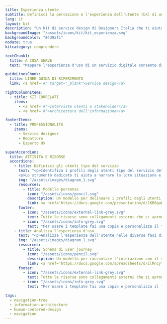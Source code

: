 ```yaml
---
title: Esperienza utente
subtitle: Definisci la percezione e l'esperienza dell'utente (UX) di un servizio digitale
lang: it
layout: kit
description: "Un kit di service design di Designers Italia che ti aiuta a definire l'esperienza d'uso di un servizio digitale"
backgroundImage: "/assets/icons/kit/kit_esperienza.svg"
backgroundColor: "#439af1"
nodate: true
kitcategory: comprendere

textChunk1:
  title: A COSA SERVE
  text: "Mappare l'esperienza d'uso di un servizio digitale consente di vederlo attraverso gli occhi dell'utente: in questo modo è possibile riprogettare l'esperienza di fruizione in maniera più adeguata alle sue necessità. Allo stesso tempo, comprendere lo stato attuale di un servizio digitale è il punto di partenza fondamentale per poterlo migliorare. Il kit dedicato all'esperienza utente o user experience (UX) contiene gli strumenti necessari per aiutarti a mappare la UX di un servizio esistente (as is), ma puoi utilizzarlo anche per progettare la sua evoluzione (to be), mettendoti nei panni dell'utente attraverso strumenti quali i personas e gli user journey."

guideLinesChunk:
  title: LINEE GUIDA DI RIFERIMENTO
  link: <a href='#' target="_blank">Service design</a>

rightColumnItems:
  - title: KIT CORRELATI
    items:
      - <a href='#'>Interviste utenti e stakeholder</a>
      - <a href='#'>Architettura dell'informazione</a>

footerItems:
  - title: PROFESSIONALITÀ
    items:
      - Service designer
      - Redattore
      - Esperto UX

superAccordion:
  title: ATTIVITÀ E RISORSE
  accordions:
    - title: Definisci gli utenti tipo del servizio
      text: "<p>Identifica i profili degli utenti tipo del servizio dettagliando le loro caratteristiche rispetto all'uso del servizio e dei canali digitali, facendo emergere le loro esigenze e difficoltà rispetto all'esperienza attuale. </p>
      <p>Lo strumento dedicato ti aiuta a narrare la loro situazione e il motivo che li spinge ad approcciarsi al servizio, descrivendoli in termini di comportamenti e preferenze rispetto alla fruizione del servizio e dei suoi touchpoint digitali.</p>"
      img: "/assets/images/diagram_1.svg"
      resources:
        - title: Modello personas
          icon: "/assets/icons/pencil.svg"
          description: Un modello per delineare i profili degli utenti tipo
          link: <a href='https://docs.google.com/presentation/d/1KB6qaOKfxM0eYS-yYGIKapPshlwI4wKcsr6vprTJ3i4/edit?usp=sharing' target="_blank">Vai alla risorsa</a>
      footer:
        - icon: "/assets/icons/external-link-grey.svg"
          text: Tutte le risorse sono collegamenti esterni che si aprono in una nuova finestra.
        - icon: "/assets/icons/info-grey.svg"
          text: "Per usare i template fai una copia e personalizza il file: trovi le istruzioni nella prima pagina della risorsa."
    - title: Analizza l'esperienza d'uso
      text: "<p>Analizza l'esperienza dell'utente nelle diverse fasi di fruizione del servizio e le modalità d’interazione. Dettaglia le attività che l'utente svolge, gli attori coinvolti, i canali e touchpoint attraverso cui interagisce con il servizio digitale.</p>"
      img: "/assets/images/diagram_1.svg"
      resources:
        - title: Schema di user journey
          icon: "/assets/icons/pencil.svg"
          description: Un modello per raccontare l'interazione con il servizio digitale
          link: <a href='https://docs.google.com/spreadsheets/d/1lMncyfqxV-sIdfGcEyyFk16lIRCbNKD0tlcLVA2rl-M/edit?usp=sharing' target="_blank">Vai alla risorsa</a>
      footer:
        - icon: "/assets/icons/external-link-grey.svg"
          text: Tutte le risorse sono collegamenti esterni che si aprono in una nuova finestra.
        - icon: "/assets/icons/info-grey.svg"
          text: "Per usare i template fai una copia e personalizza il file: trovi le istruzioni nella prima pagina della risorsa."

tags:
  - navigation-tree
  - information-architecture
  - human-centered-design
  - navigation
---
```

